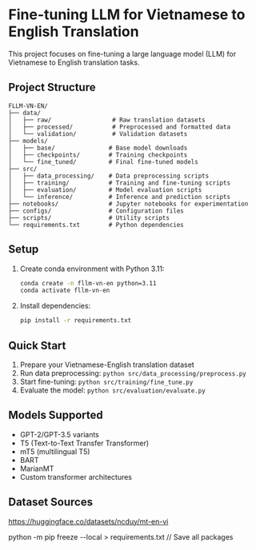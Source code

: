 # Fine-tuning LLM for Vietnamese to English Translation

This project focuses on fine-tuning a large language model (LLM) for Vietnamese to English translation tasks.

## Project Structure

```
FLLM-VN-EN/
├── data/
│   ├── raw/                 # Raw translation datasets
│   ├── processed/           # Preprocessed and formatted data
│   └── validation/          # Validation datasets
├── models/
│   ├── base/               # Base model downloads
│   ├── checkpoints/        # Training checkpoints
│   └── fine_tuned/         # Final fine-tuned models
├── src/
│   ├── data_processing/    # Data preprocessing scripts
│   ├── training/           # Training and fine-tuning scripts
│   ├── evaluation/         # Model evaluation scripts
│   └── inference/          # Inference and prediction scripts
├── notebooks/              # Jupyter notebooks for experimentation
├── configs/                # Configuration files
├── scripts/                # Utility scripts
└── requirements.txt        # Python dependencies
```

## Setup

1. Create conda environment with Python 3.11:
   ```bash
   conda create -n fllm-vn-en python=3.11
   conda activate fllm-vn-en
   ```

2. Install dependencies:
   ```bash
   pip install -r requirements.txt
   ```

## Quick Start

1. Prepare your Vietnamese-English translation dataset
2. Run data preprocessing: `python src/data_processing/preprocess.py`
3. Start fine-tuning: `python src/training/fine_tune.py`
4. Evaluate the model: `python src/evaluation/evaluate.py`

## Models Supported

- GPT-2/GPT-3.5 variants
- T5 (Text-to-Text Transfer Transformer)
- mT5 (multilingual T5)
- BART
- MarianMT
- Custom transformer architectures

## Dataset Sources

https://huggingface.co/datasets/ncduy/mt-en-vi

python -m pip freeze --local > requirements.txt // Save all packages
